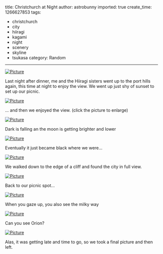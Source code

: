title: Christchurch at Night
author: astrobunny
imported: true
create_time: 1266627853
tags:
- christchurch
- city
- hiiragi
- kagami
- night
- scenery
- skyline
- tsukasa
category: Random
---
 [![](wp-uploads/2010/02/wpid-sml_DSC_0426-500x332.jpg "Picture")](/images/wp-uploads/2010/02/wpid-sml_DSC_0426.jpg)  
  
Last night after dinner, me and the Hiiragi sisters went up to the port hills again, this time at night to enjoy the view. We went up just shy of sunset to set up our picnic.  
<!--more-->  
 [![](wp-uploads/2010/02/wpid-sml_DSC_0428-500x332.jpg "Picture")](/images/wp-uploads/2010/02/wpid-sml_DSC_0428.jpg)  
  
... and then we enjoyed the view. (click the picture to enlarge)  
  
 [![](wp-uploads/2010/02/wpid-sml_DSC_0431-500x332.jpg "Picture")](/images/wp-uploads/2010/02/wpid-sml_DSC_0431.jpg)  
  
Dark is falling an the moon is getting brighter and lower  
  
 [![](wp-uploads/2010/02/wpid-sml_DSC_0435-500x332.jpg "Picture")](/images/wp-uploads/2010/02/wpid-sml_DSC_0435.jpg)  
  
Eventually it just became black where we were...  
  
 [![](wp-uploads/2010/02/wpid-sml_DSC_0438-500x332.jpg "Picture")](/images/wp-uploads/2010/02/wpid-sml_DSC_0438.jpg)  
  
We walked down to the edge of a cliff and found the city in full view.  
  
 [![](wp-uploads/2010/02/wpid-sml_DSC_0461-500x332.jpg "Picture")](/images/wp-uploads/2010/02/wpid-sml_DSC_0461.jpg)  
  
Back to our picnic spot...  
  
 [![](wp-uploads/2010/02/wpid-sml_DSC_0479-500x332.jpg "Picture")](/images/wp-uploads/2010/02/wpid-sml_DSC_0479.jpg)  
  
When you gaze up, you also see the milky way  
  
 [![](wp-uploads/2010/02/wpid-sml_DSC_0485-500x332.jpg "Picture")](/images/wp-uploads/2010/02/wpid-sml_DSC_0485.jpg)  
  
Can you see Orion?  
  
 [![](wp-uploads/2010/02/wpid-sml_DSC_0509-500x332.jpg "Picture")](/images/wp-uploads/2010/02/wpid-sml_DSC_0509.jpg)  
  
Alas, it was getting late and time to go, so we took a final picture and then left.